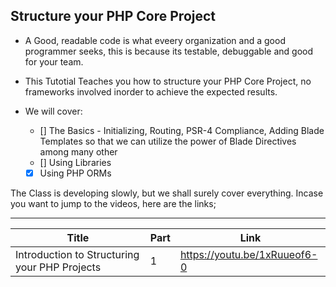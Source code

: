 ## Structure your PHP Core Project
- A Good, readable code is what eveery organization and a good programmer seeks, this is because its testable, debuggable and good for your team.

- This Tutotial Teaches you how to structure your PHP Core Project, no frameworks involved inorder to achieve the expected results.
- We will cover:
  - [] The Basics - Initializing, Routing, PSR-4 Compliance, Adding Blade Templates so that we can utilize the power of Blade Directives among many other
  - [] Using Libraries
  - [x] Using PHP ORMs

The Class is developing slowly, but we shall surely cover everything. Incase you want to jump to the videos, here are the links;

---
| Title | Part | Link |
|------|-------|----------
| Introduction to Structuring your PHP Projects | 1 | https://youtu.be/1xRuueof6-0